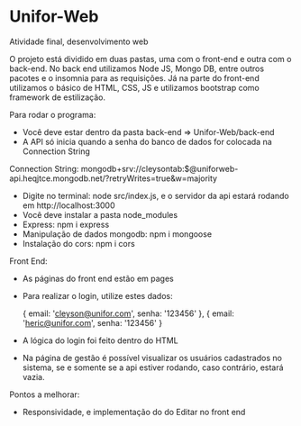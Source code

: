 # Unifor-Web
Atividade final, desenvolvimento web

O projeto está dividido em duas pastas, uma com o front-end e outra com o back-end. No back end utilizamos Node JS, Mongo DB, entre outros pacotes e o insomnia para as requisições. Já na parte do front-end utilizamos o básico de HTML, CSS, JS e utilizamos bootstrap como framework de estilização.

Para rodar o programa: 
- Você deve estar dentro da pasta back-end => Unifor-Web/back-end
- A API só inicia quando a senha do banco de dados for colocada na Connection String
  
Connection String: mongodb+srv://cleysontab:$<password>@uniforweb-api.heqjtce.mongodb.net/?retryWrites=true&w=majority

- Digite no terminal: node src/index.js, e o servidor da api estará rodando em http://localhost:3000
- Você deve instalar a pasta node_modules
- Express: npm i express
- Manipulação de dados mongodb: npm i mongoose
- Instalação do cors: npm i cors

Front End:
- As páginas do front end estão em pages
- Para realizar o login, utilize estes dados:
    
    {
        email: 'cleyson@unifor.com',
        senha: '123456'
    },
    {
        email: 'heric@unifor.com',
        senha: '123456'
    }

- A lógica do login foi feito dentro do HTML
- Na página de gestão é possível visualizar os usuários cadastrados no sistema, se e somente se a api estiver rodando, caso contrário, estará vazia.

Pontos a melhorar:
- Responsividade, e implementação do do Editar no front end
